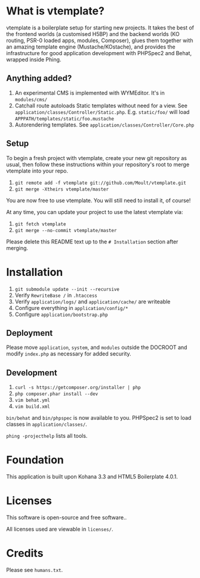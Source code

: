 # What is vtemplate?

vtemplate is a boilerplate setup for starting new projects. It takes the best of
the frontend worlds (a customised H5BP) and the backend worlds (KO routing,
PSR-0 loaded apps, modules, Composer), glues them together with an amazing
template engine (Mustache/KOstache), and provides the infrastructure for good
application development with PHPSpec2 and Behat, wrapped inside Phing.

## Anything added?

 1. An experimental CMS is implemented with WYMEditor. It's in `modules/cms/`
 2. Catchall route autoloads Static templates without need for a view. See
    `application/classes/Controller/Static.php`. E.g. `static/foo/` will load
    `APPPATH/templates/static/foo.mustache`
 3. Autorendering templates. See `application/classes/Controller/Core.php`

## Setup

To begin a fresh project with vtemplate, create your new git repository as
usual, then follow these instructions within your repository's root to merge
vtemplate into your repo.

 1. `git remote add -f vtemplate git://github.com/Moult/vtemplate.git`
 2. `git merge -Xtheirs vtemplate/master`

You are now free to use vtemplate. You will still need to install it, of course!

At any time, you can update your project to use the latest vtemplate via:

 1. `git fetch vtemplate`
 2. `git merge --no-commit vtemplate/master`

Please delete this README text up to the `# Installation` section after merging.

# Installation

 1. `git submodule update --init --recursive`
 2. Verify `RewriteBase /` in `.htaccess`
 3. Verify `application/logs/` and `application/cache/` are writeable
 4. Configure everything in `application/config/*`
 5. Configure `application/bootstrap.php`

## Deployment

Please move `application`, `system`, and `modules` outside the DOCROOT and
modify `index.php` as necessary for added security.

## Development

 1. `curl -s https://getcomposer.org/installer | php`
 2. `php composer.phar install --dev`
 3. `vim behat.yml`
 4. `vim build.xml`

`bin/behat` and `bin/phpspec` is now available to you. PHPSpec2 is set to load
classes in `application/classes/`.

`phing -projecthelp` lists all tools.

# Foundation

This application is built upon Kohana 3.3 and HTML5 Boilerplate 4.0.1.

# Licenses

This software is open-source and free software..

All licenses used are viewable in `licenses/`.

# Credits

Please see `humans.txt`.
